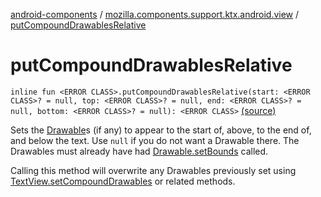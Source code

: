 [android-components](../index.md) / [mozilla.components.support.ktx.android.view](index.md) / [putCompoundDrawablesRelative](./put-compound-drawables-relative.md)

# putCompoundDrawablesRelative

`inline fun <ERROR CLASS>.putCompoundDrawablesRelative(start: <ERROR CLASS>? = null, top: <ERROR CLASS>? = null, end: <ERROR CLASS>? = null, bottom: <ERROR CLASS>? = null): <ERROR CLASS>` [(source)](https://github.com/mozilla-mobile/android-components/blob/master/components/support/ktx/src/main/java/mozilla/components/support/ktx/android/view/TextView.kt#L20)

Sets the [Drawable](#)s (if any) to appear to the start of, above, to the end of,
and below the text. Use `null` if you do not want a Drawable there.
The Drawables must already have had [Drawable.setBounds](#) called.

Calling this method will overwrite any Drawables previously set using
[TextView.setCompoundDrawables](#) or related methods.

